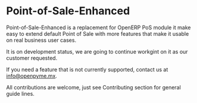 # Point-of-Sale-Enhanced

Point-of-Sale-Enhanced is a replacement for OpenERP PoS module it make easy to extend
default Point of Sale with more features that make it usable on real business user cases.

It is on development status, we are going to continue workgint on it as our customer requested. 

If you need a feature that is not currently supported, contact us at info@openpyme.mx.

All contributions are welcome, just see Contributing section for general guide lines.
